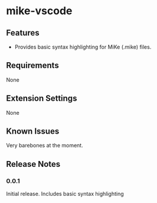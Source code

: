 # mike-vscode

## Features

* Provides basic syntax highlighting for MiKe (.mike) files.

## Requirements

None

## Extension Settings

None

## Known Issues

Very barebones at the moment.

## Release Notes

### 0.0.1

Initial release. Includes basic syntax highlighting
